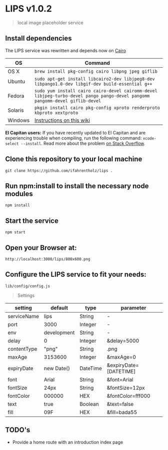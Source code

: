 # LIPS v1.0.2

> local image placeholder service

## Install dependencies
The LIPS service was rewritten and depends now on [Cairo](http://cairographics.org/)

| OS | Command |
| ----- | ----- |
| OS X | `brew install pkg-config cairo libpng jpeg giflib` |
| Ubuntu | `sudo apt-get install libcairo2-dev libjpeg8-dev libpango1.0-dev libgif-dev build-essential g++` |
| Fedora | `sudo yum install cairo cairo-devel cairomm-devel libjpeg-turbo-devel pango pango-devel pangomm pangomm-devel giflib-devel` |
| Solaris | `pkgin install cairo pkg-config xproto renderproto kbproto xextproto` |
| Windows | [Instructions on this wiki](https://github.com/Automattic/node-canvas/wiki/Installation---Windows) |

**El Capitan users:** If you have recently updated to El Capitan and are experiencing trouble when compiling, run the following command: `xcode-select --install`. Read more about the problem [on Stack Overflow](http://stackoverflow.com/a/32929012/148072).

## Clone this repository to your local machine

    git clone https://github.com/ifahrentholz/lips .


## Run npm:install to install the necessary node modules

    npm install


## Start the service

    npm start


## Open your Browser at:

    http://localhost:3000/lips/800x600.png


## Configure the LIPS service to fit your needs:
    lib/config/config.js

> Settings

| setting | default | type | parameter
| --------| ------- | ---- | ----------|
| serviceName | lips | String | - |
| port | 3000 | Integer | - | 
| env | development | String | - |
| delay | 0 | Integer | &delay=5000 |
| contentType | "png" | String | .png |
| maxAge | 3153600 | Integer | &maxAge=0 |
| expiryDate| new Date() | DateTime | &expiryDate=[DATETIME] |
| font | Arial | String | &font=Arial |
| fontSize | 24px | String | &fontSize=12px |
| fontColor | 000000 | HEX | &fontColor=fff000 |
| text | true | Boolean | &text=false |
| fill | 09F | HEX | &fill=bada55 |


## TODO's

* Provide a home route with an introduction index page
